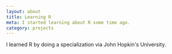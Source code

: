 ```yaml
---
layout: about
title: Learning R
meta: I started learning about R some time ago.
category: projects
---
```


I learned R by doing a specialization via John Hopkin's University.